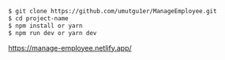 ```bash
$ git clone https://github.com/umutgu1er/ManageEmployee.git
$ cd project-name
$ npm install or yarn
$ npm run dev or yarn dev
```
https://manage-employee.netlify.app/

